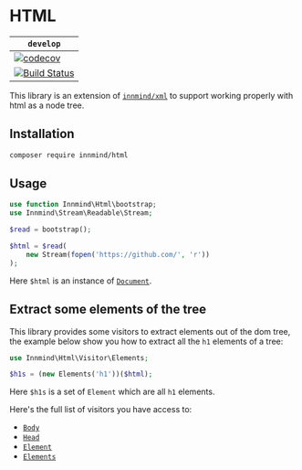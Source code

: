 # HTML

| `develop` |
|-----------|
| [![codecov](https://codecov.io/gh/Innmind/Html/branch/develop/graph/badge.svg)](https://codecov.io/gh/Innmind/Html) |
| [![Build Status](https://github.com/Innmind/Html/workflows/CI/badge.svg)](https://github.com/Innmind/Html/actions?query=workflow%3ACI) |

This library is an extension of [`innmind/xml`](https://packagist.org/packages/innmind/xml) to support working properly with html as a node tree.

## Installation

```sh
composer require innmind/html
```

## Usage

```php
use function Innmind\Html\bootstrap;
use Innmind\Stream\Readable\Stream;

$read = bootstrap();

$html = $read(
    new Stream(fopen('https://github.com/', 'r'))
);
```

Here `$html` is an instance of [`Document`](src/Node/Document.php).

## Extract some elements of the tree

This library provides some visitors to extract elements out of the dom tree, the example below show you how to extract all the `h1` elements of a tree:

```php
use Innmind\Html\Visitor\Elements;

$h1s = (new Elements('h1'))($html);
```

Here `$h1s` is a set of `Element` which are all `h1` elements.

Here's the full list of visitors you have access to:

* [`Body`](src/Visitor/Body.php)
* [`Head`](src/Visitor/Head.php)
* [`Element`](src/Visitor/Element.php)
* [`Elements`](src/Visitor/Elements.php)
